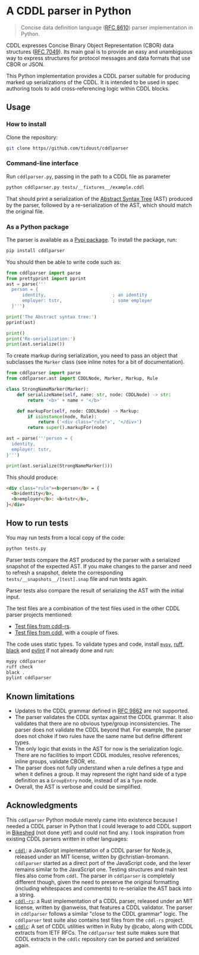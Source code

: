 # A CDDL parser in Python

> Concise data definition language ([RFC 8610](https://datatracker.ietf.org/doc/html/rfc8610)) parser implementation in Python.

CDDL expresses Concise Binary Object Representation (CBOR) data structures ([RFC 7049](https://datatracker.ietf.org/doc/html/rfc7049)). Its main goal is to provide an easy and unambiguous way to express structures for protocol messages and data formats that use CBOR or JSON.

This Python implementation provides a CDDL parser suitable for producing marked up serializations of the CDDL. It is intended to be used in spec authoring tools to add cross-referencing logic within CDDL blocks.

## Usage

### How to install

Clone the repository:

```bash
git clone https//github.com/tidoust/cddlparser
```

### Command-line interface

Run `cddlparser.py`, passing in the path to a CDDL file as parameter

```bash
python cddlparser.py tests/__fixtures__/example.cddl
```

That should print a serialization of the [Abstract Syntax Tree](https://en.wikipedia.org/wiki/Abstract_syntax_tree) (AST) produced by the parser, followed by a re-serialization of the AST, which should match the original file.

### As a Python package

The parser is available as a [Pypi package](https://pypi.org/project/cddlparser/). To install the package, run:

```bash
pip install cddlparser
```

You should then be able to write code such as:

```python
from cddlparser import parse
from prettyprint import pprint
ast = parse('''
  person = {
      identity,                         ; an identity
      employer: tstr,                   ; some employer
  }''')

print('The Abstract syntax tree:')
pprint(ast)

print()
print('Re-serialization:')
print(ast.serialize())
```

To create markup during serialization, you need to pass an object that subclasses the `Marker` class (see inline notes for a bit of documentation).

```python
from cddlparser import parse
from cddlparser.ast import CDDLNode, Marker, Markup, Rule

class StrongNameMarker(Marker):
    def serializeName(self, name: str, node: CDDLNode) -> str:
        return '<b>' + name + '</b>'

    def markupFor(self, node: CDDLNode) -> Markup:
        if isinstance(node, Rule):
            return ('<div class="rule">', '</div>')
        return super().markupFor(node)

ast = parse('''person = {
  identity,
  employer: tstr,
}''')

print(ast.serialize(StrongNameMarker()))
```

This should produce:

```html
<div class="rule"><b>person</b> = {
  <b>identity</b>,
  <b>employer</b>: <b>tstr</b>,
}</div>
```

## How to run tests

You may run tests from a local copy of the code:

```bash
python tests.py
```

Parser tests compare the AST produced by the parser with a serialized snapshot of the expected AST. If you make changes to the parser and need to refresh a snapshot, delete the corresponding `tests/__snapshots__/[test].snap` file and run tests again.

Parser tests also compare the result of serializing the AST with the initial input.

The test files are a combination of the test files used in the other CDDL parser projects mentioned:
- [Test files from cddl-rs](https://github.com/anweiss/cddl/tree/main/tests/fixtures/cddl).
- [Test files from cddl](https://github.com/christian-bromann/cddl/tree/main/tests/__fixtures__), with a couple of fixes.

The code uses static types. To validate types and code, install [`mypy`](https://mypy.readthedocs.io/en/stable/getting_started.html#installing-and-running-mypy), [ruff](https://docs.astral.sh/ruff/), [black](https://black.readthedocs.io/en/stable/index.html) and [pylint](https://www.pylint.org/) if not already done and run:

```bash
mypy cddlparser
ruff check
black .
pylint cddlparser
```

## Known limitations

- Updates to the CDDL grammar defined in [RFC 9862](https://www.rfc-editor.org/rfc/rfc9682.html) are not supported.
- The parser validates the CDDL syntax against the CDDL grammar. It also validates that there are no obvious type/group inconsistencies. The parser does not validate the CDDL beyond that. For example, the parser does not choke if two rules have the same name but define different types.
- The only logic that exists in the AST for now is the serialization logic. There are no facilities to import CDDL modules, resolve references, inline groups, validate CBOR, etc.
- The parser does not fully understand when a rule defines a type and when it defines a group. It may represent the right hand side of a type definition as a `GroupEntry` node, instead of as a `Type` node.
- Overall, the AST is verbose and could be simplified.

## Acknowledgments

This `cddlparser` Python module merely came into existence because I needed a CDDL parser in Python that I could leverage to add CDDL support in [Bikeshed](https://github.com/speced/bikeshed) (not done yet!) and could not find any. I took inspiration from existing CDDL parsers written in other languages:

- [`cddl`](https://github.com/christian-bromann/cddl): a JavaScript implementation of a CDDL parser for Node.js, released under an MIT license, written by @christian-bromann. `cddlparser` started as a direct port of the JavaScript code, and the lexer remains similar to the JavaScript one. Testing structures and main test files also come from `cddl`. The parser in `cddlparser` is completely different though, given the need to preserve the original formatting (including whitespaces and comments) to re-serialize the AST back into a string.
- [`cddl-rs`](https://github.com/anweiss/cddl): a Rust implementation of a CDDL parser, released under an MIT license, written by @anweiss, that features a CDDL validator. The parser in `cddlparser` follows a similar "close to the CDDL grammar" logic. The `cddlparser` test suite also contains test files from the `cddl-rs` project.
- [`cddlc`](https://github.com/cabo/cddlc): A set of CDDL utilities written in Ruby by @cabo, along with CDDL extracts from IETF RFCs. The `cddlparser` test suite makes sure that CDDL extracts in the `cddlc` repository can be parsed and serialized again.
